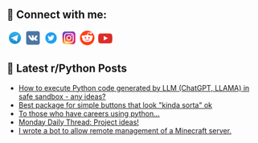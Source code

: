 ## 🔎 Connect with me:
[<img src="https://github.com/bullbesh/bullbesh/blob/main/images/Telegram.png" width="32" height="32" />](https://t.me/bullbesh)
[<img src="https://github.com/bullbesh/bullbesh/blob/main/images/VK.png" width="32" height="32" />](https://vk.com/bullbesh)
[<img src="https://github.com/bullbesh/bullbesh/blob/main/images/Twitter.png" width="32" height="32" />](https://twitter.com/bullbesh1)
[<img src="https://github.com/bullbesh/bullbesh/blob/main/images/Instagram.png" width="32" height="32" />](https://www.instagram.com/bullbesh)
[<img src="https://github.com/bullbesh/bullbesh/blob/main/images/Reddit.png" width="32" height="32" />](https://www.reddit.com/user/bullbesh)
[<img src="https://github.com/bullbesh/bullbesh/blob/main/images/YouTube.png" width="32" height="32" />](https://www.youtube.com/channel/UCtfjRs6uzgq5mfm8S06WTcg)

## 📕 Latest r/Python Posts
<!-- BLOG-POST-LIST:START -->
- [How to execute Python code generated by LLM &lpar;ChatGPT, LLAMA&rpar; in safe sandbox - any ideas?](https://www.reddit.com/r/Python/comments/16foh40/how_to_execute_python_code_generated_by_llm/)
- [Best package for simple buttons that look &quot;kinda sorta&quot; ok](https://www.reddit.com/r/Python/comments/16fmpj0/best_package_for_simple_buttons_that_look_kinda/)
- [To those who have careers using python...](https://www.reddit.com/r/Python/comments/16fifw5/to_those_who_have_careers_using_python/)
- [Monday Daily Thread: Project ideas!](https://www.reddit.com/r/Python/comments/16fg42z/monday_daily_thread_project_ideas/)
- [I wrote a bot to allow remote management of a Minecraft server.](https://www.reddit.com/r/Python/comments/16fb8em/i_wrote_a_bot_to_allow_remote_management_of_a/)
<!-- BLOG-POST-LIST:END -->
